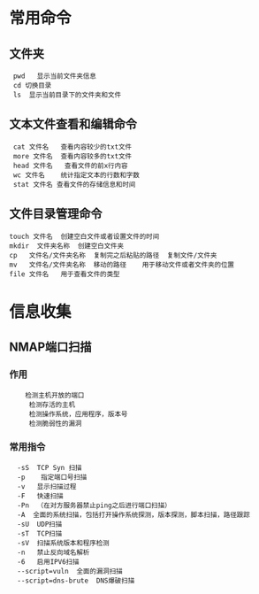 # 常用命令
  ##  文件夹
     pwd   显示当前文件夹信息
     cd 切换目录
     ls  显示当前目录下的文件夹和文件
 ## 文本文件查看和编辑命令
     cat 文件名   查看内容较少的txt文件
     more 文件名  查看内容较多的txt文件
     head 文件名   查看文件的前x行内容
     wc 文件名    统计指定文本的行数和字数
     stat 文件名 查看文件的存储信息和时间
 ## 文件目录管理命令
    touch 文件名  创建空白文件或者设置文件的时间
    mkdir  文件夹名称  创建空白文件夹
    cp   文件名/文件夹名称  复制完之后粘贴的路径  复制文件/文件夹
    mv   文件名/文件夹名称  移动的路径    用于移动文件或者文件夹的位置
    file 文件名   用于查看文件的类型

# 信息收集
  ## NMAP端口扫描
     
   ### 作用 
        检测主机开放的端口
         检测存活的主机
         检测操作系统，应用程序，版本号
         检测脆弱性的漏洞
   ### 常用指令
      -sS  TCP Syn 扫描
      -p    指定端口号扫描
      -v   显示扫描过程
      -F   快速扫描
      -Pn  （在对方服务器禁止ping之后进行端口扫描）
      -A  全面的系统扫描，包括打开操作系统探测，版本探测，脚本扫描，路径跟踪
      -sU  UDP扫描
      -sT  TCP扫描
      -sV  扫描系统版本和程序检测
      -n   禁止反向域名解析
      -6   启用IPV6扫描
      --script=vuln  全面的漏洞扫描
      --script=dns-brute  DNS爆破扫描

